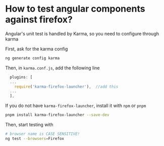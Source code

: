 # How to test angular components against firefox?

Angular's unit test is handled by Karma, so you need to configure through karma

First, ask for the karma config
```bash
ng generate config karma
```

Then, in `karma.conf.js`, add the following line
```js
  plugins: [
  ...
    require('karma-firefox-launcher'),  //add this
  ...
  ],
```

If you do not have `karma-firefox-launcher`, install it with `npm` or `pnpm`
```bash
pnpm install karma-firefox-launcher --save-dev
```

Then, start testing with
```bash
# browser name is CASE SENSITIVE!
ng test --browsers=Firefox
```
